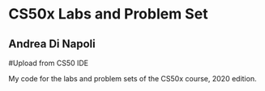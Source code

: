 # CS50x Labs and Problem Set
## Andrea Di Napoli
#Upload from CS50 IDE

My code for the labs and problem sets of the CS50x course, 2020 edition.
